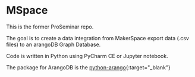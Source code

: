 # MSpace

This is the former ProSeminar repo. 

The goal is to create a data integration from MakerSpace export data (.csv files) to an arangoDB Graph Database. 

Code is written in Python using PyCharm CE or Jupyter notebook. 

The package for ArangoDB is the [python-arango](https://docs.python-arango.com/en/main?target=_blank){:target="\_blank"}
